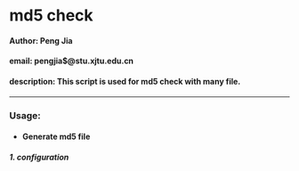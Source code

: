 # md5 check
#### Author: Peng Jia  
#### email: pengjia$@stu.xjtu.edu.cn  
#### description: This script is used for md5 check with many file.  
  
---
### Usage: 
* ####  Generate md5 file

##### 1. configuration

